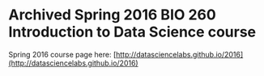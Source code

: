 # Archived Spring 2016 BIO 260 Introduction to Data Science course

Spring 2016 course page here: [http://datasciencelabs.github.io/2016](http://datasciencelabs.github.io/2016)
